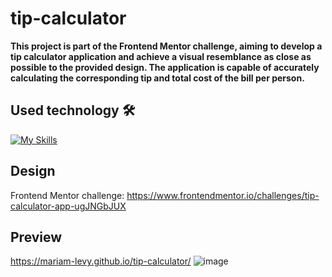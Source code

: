 # tip-calculator

**This project is part of the Frontend Mentor challenge, aiming to develop a tip calculator application and achieve a visual resemblance as close as possible to the provided design. The application is capable of accurately calculating the corresponding tip and total cost of the bill per person.**

## Used technology 🛠️
[![My Skills](https://skillicons.dev/icons?i=html,css,sass,js)](https://skillicons.dev)

## Design
Frontend Mentor 
challenge: https://www.frontendmentor.io/challenges/tip-calculator-app-ugJNGbJUX 

## Preview 
https://mariam-levy.github.io/tip-calculator/
![image](https://github.com/Mariam-Levy/tip-calculator/assets/80288291/0ed71f5b-41f0-4d6d-aa1c-74ff744f5db1)
